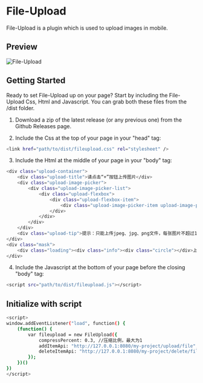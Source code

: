 # File-Upload
File-Upload is a plugin which is used to upload images in mobile.


## Preview
![File-Upload](https://github.com/yuan569/Html5_File_Upload/blob/master/fileupload/img/preview.jpg)



## Getting Started

Ready to set File-Upload up on your page? Start by including the File-Upload Css, Html and Javascript. You can grab both these files from the /dist folder. 

1. Download a zip of the latest release (or any previous one) from the Github Releases page.

2. Include the Css at the top of your page in your "head" tag:
```bash
<link href="path/to/dist/fileupload.css" rel="stylesheet" />
```

3. Include the Html at the middle of your page in your "body" tag:
```bash
<div class="upload-container">
    <div class="upload-title">请点击“+”按钮上传图片</div>
    <div class="upload-image-picker">
        <div class="upload-image-picker-list">
            <div class="upload-flexbox">
                <div class="upload-flexbox-item">
                    <div class="upload-image-picker-item upload-image-picker-upload-btn"><input type="file" accept="image/jpeg,image/jpg,image/png" multiple class="upload__input"></div>
                </div>
            </div>
        </div>
    </div>
    <div class="upload-tip">提示：只能上传jpeg、jpg、png文件，每张图片不超过15M</div>
</div>
<div class="mask">
    <div class="loading"><div class="info"><div class="circle"></div>上传中...</div></div>
</div>
```

4. Include the Javascript at the bottom of your page before the closing "body" tag: 
```bash
<script src="path/to/dist/fileupload.js"></script> 
```


## Initialize with script
```bash
<script>
window.addEventListener("load", function() {
    (function() {
        var fileupload = new FileUpload({
            compressPercent: 0.3, //压缩比例，最大为1
            addItemApi: "http://127.0.0.1:8080/my-project/upload/file", //新增图片的接口
            deleteItemApi: "http://127.0.0.1:8080/my-project/delete/file/" //删除图片的接口
        });
    })()
})
</script>
```
